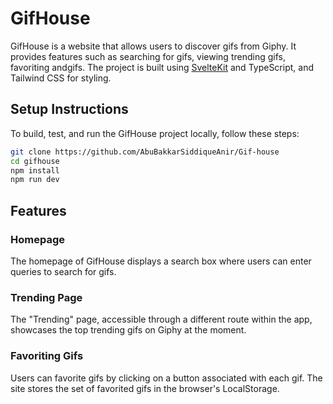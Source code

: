 # GifHouse

GifHouse is a website that allows users to discover gifs from Giphy. It provides features such as searching for gifs, viewing trending gifs, favoriting andgifs. The project is built using [SvelteKit](https://kit.svelte.dev/) and TypeScript, and Tailwind CSS for styling.

## Setup Instructions

To build, test, and run the GifHouse project locally, follow these steps:

```bash
git clone https://github.com/AbuBakkarSiddiqueAnir/Gif-house
cd gifhouse
npm install
npm run dev
```

## Features

### Homepage

The homepage of GifHouse displays a search box where users can enter queries to search for gifs.

### Trending Page

The "Trending" page, accessible through a different route within the app, showcases the top trending gifs on Giphy at the moment.

### Favoriting Gifs

Users can favorite gifs by clicking on a button associated with each gif. The site stores the set of favorited gifs in the browser's LocalStorage.
